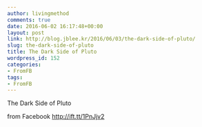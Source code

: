 ```yaml
---
author: livingmethod
comments: true
date: 2016-06-02 16:17:48+00:00
layout: post
link: http://blog.jblee.kr/2016/06/03/the-dark-side-of-pluto/
slug: the-dark-side-of-pluto
title: The Dark Side of Pluto
wordpress_id: 152
categories:
- FromFB
tags:
- FromFB
---
```


The Dark Side of Pluto  

from Facebook http://ift.tt/1PnJjv2
